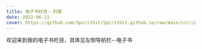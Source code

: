 ```yaml
---
title: 电子书栏目--封面
date: 2022-06-11
cover: https://github.com/SpiritGit/SpiritGit.github.io/raw/main/src/images/covers/share.png
---
```


欢迎来到我的电子书栏目，具体见左侧导航栏--电子书